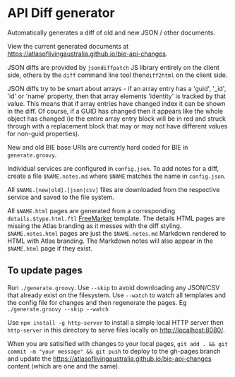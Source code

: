 # API Diff generator

Automatically generates a diff of old and new JSON / other documents.

View the current generated documents at <https://atlasoflivingaustralia.github.io/bie-api-changes>.

JSON diffs are provided by `jsondiffpatch` JS library entirely on the client side, others by the `diff` command line tool then`diff2html` on the client side.

JSON diffs try to be smart about arrays - if an array entry has a 'guid', '_id', 'id' or 'name' property, then that array elements 'identity' is tracked by that value.  This means that if array entries have changed index it can be shown in the diff.  Of course, if a GUID has changed then it appears like the whole object has changed (ie the entire array entry block will be in red and struck through with a replacement block that may or may not have different values for non-guid properties).

New and old BIE base URIs are currently hard coded for BIE in `generate.groovy`.

Individual services are configured in `config.json`.  To add notes for a diff, create a file `$NAME.notes.md` where `$NAME` matches the name in `config.json`.

All `$NAME.[new|old].[json|csv]` files are downloaded from the respective service and saved to the file system.

All `$NAME.html` pages are generated from a corresponding `details.$type.html.ftl` [FreeMarker](http://freemarker.org/) template.  The details HTML pages are missing the Atlas branding as it messes with the diff styling.  `$NAME.notes.html` pages are just the `$NAME.notes.md` Markdown rendered to HTML with Atlas branding.  The Markdown notes will also appear in the `$NAME.html` page if they exist.

## To update pages

Run `./generate.groovy`.  Use `--skip` to avoid downloading any JSON/CSV that
already exist on the filesystem.  Use `--watch` to watch all templates and the config file for changes
and then regenerate the pages.  Eg `./generate.groovy --skip --watch`

Use `npm install -g http-server` to install a simple local HTTP server then
`http-server` in this directory to serve files locally on <http://localhost:8080/>.

When you are satisified with changes to your local pages, `git add . && git commit -m "your message" && git push` to deploy to the gh-pages branch and update the <https://atlasoflivingaustralia.github.io/bie-api-changes> content (which are one and the same).
